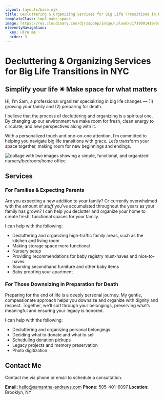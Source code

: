 ```yaml
---
layout: layouts/base.njk
title: Decluttering & Organizing Services for Big Life Transitions in NYC
templateClass: tmpl-make-space
image: https://res.cloudinary.com/djrxspb6p/image/upload/v1719091419/make-space/IMG_2905-COLLAGE_upjnjq.jpg
eleventyNavigation:
  key: Hire me ☞
  order: 3
---
```


# Decluttering & Organizing Services for Big Life Transitions in NYC

## Simplify your life ✷ Make space for what matters

Hi, I’m Sam, a professional organizer specializing in big life changes — (1) growing your family and (2) preparing for death.

I believe that the process of decluttering and organizing is a spiritual one. By changing up our environment we make room for fresh, clean energy to circulate, and new perspectives along with it.

With a personalized touch and one-on-one attention, I’m committed to helping you navigate big life transitions with grace. Let’s transform your space together, making room for new beginnings and endings.

![collage with two images showing a simple, functional, and organized nursery/bedroom/home office](https://res.cloudinary.com/djrxspb6p/image/upload/v1719091419/make-space/IMG_2905-COLLAGE_upjnjq.jpg)

## Services

### For Families & Expecting Parents

Are you expecting a new addition to your family? Or currently overwhelmed with the amount of _stuff_ you’ve accumulated throughout the years as your family has grown? I can help you declutter and organize your home to create fresh, functional spaces for your family.

I can help with the following:

- Decluttering and organizing high-traffic family areas, such as the kitchen and living room
- Making storage space more functional
- Nursery setup
- Providing recommendations for baby registry must-haves and nice-to-haves
- Sourcing secondhand furniture and other baby items
- Baby proofing your apartment

### For Those Downsizing in Preparation for Death

Preparing for the end of life is a deeply personal journey. My gentle, compassionate approach helps you downsize and organize with dignity and respect. Together, we’ll sort through your belongings, preserving what’s meaningful and ensuring your legacy is honored.

I can help with the following:

- Decluttering and organizing personal belongings
- Deciding what to donate and what to sell
- Scheduling donation pickups
- Legacy projects and memory preservation
- Photo digitization

## Contact Me

Contact me via phone or email to schedule a consultation.

**Email:** hello@samantha-andrews.com
**Phone:** 505-401-6097
**Location:** Brooklyn, NY
